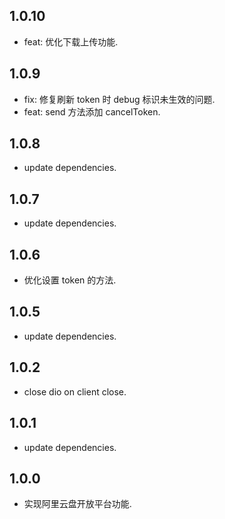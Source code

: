 ## 1.0.10

- feat: 优化下载上传功能.

## 1.0.9

- fix: 修复刷新 token 时 debug 标识未生效的问题.
- feat: send 方法添加 cancelToken.

## 1.0.8

- update dependencies.

## 1.0.7

- update dependencies.

## 1.0.6

- 优化设置 token 的方法.

## 1.0.5

- update dependencies.

## 1.0.2

- close dio on client close.

## 1.0.1

- update dependencies.

## 1.0.0

- 实现阿里云盘开放平台功能.

